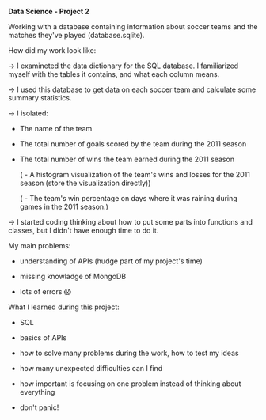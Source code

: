 <b>Data Science - Project 2</b> 

Working with a database containing information about soccer teams and the matches they've played (database.sqlite).


How did my work look like:

-> I examineted the data dictionary for the SQL database. I familiarized myself with the tables it contains, and what each column means. 

-> I used this database to get data on each soccer team and calculate some summary statistics.

-> I isolated:

+ The name of the team

+ The total number of goals scored by the team during the 2011 season

+ The total number of wins the team earned during the 2011 season
    
  ( - A histogram visualization of the team's wins and losses for the 2011 season (store the visualization directly))
  
  ( - The team's win percentage on days where it was raining during games in the 2011 season.)
    
-> I started coding thinking about how to put some parts into functions and classes, but I didn't have enough time to do it.

My main problems:

- understanding of APIs (hudge part of my project's time)

- missing knowladge of MongoDB

- lots of errors 😱
    
What I learned during this project:

- SQL

- basics of APIs

- how to solve many problems during the work, how to test my ideas

- how many unexpected difficulties can I find

- how important is focusing on one problem instead of thinking about everything 

- don't panic!
    
